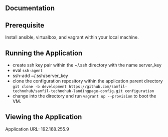 ## Documentation
Prerequisite
---
Install ansible, virtualbox, and vagrant within your local machine.

Running the Application
---
- create ssh key pair within the ~/.ssh directory with the name server_key
- eval `ssh-agent`
- ssh-add ~/.ssh/server_key
- clone the configuration repository within the application parent directory `git clone -b development https://github.com/samfil-technohub/samfil-technohub-landingpage-config.git configuration`
- change into the directory and run `vagrant up --provision` to boot the VM.

Viewing the Application
---
Application URL: 192.168.255.9